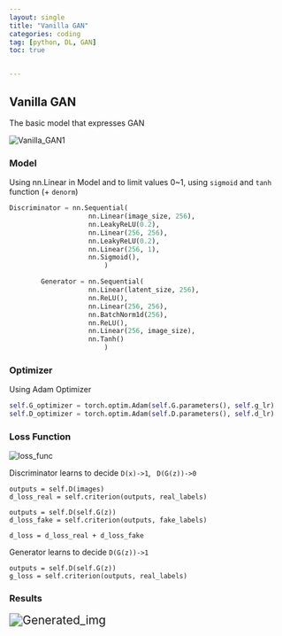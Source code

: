 ```yaml
---
layout: single
title: "Vanilla GAN"
categories: coding
tag: [python, DL, GAN]
toc: true


---
```


## Vanilla GAN

The basic model that expresses GAN

![Vanilla_GAN1](../../images/2023-03-04-1/Vanilla_GAN1.png)

### Model

Using nn.Linear in Model and to limit values 0~1, using ```sigmoid``` and ```tanh``` function (+ ```denorm```)

```python
Discriminator = nn.Sequential(
            		nn.Linear(image_size, 256),
            		nn.LeakyReLU(0.2),
            		nn.Linear(256, 256),
            		nn.LeakyReLU(0.2),
            		nn.Linear(256, 1),
            		nn.Sigmoid(),
        				)

		Generator = nn.Sequential(
            		nn.Linear(latent_size, 256),
            		nn.ReLU(),
            		nn.Linear(256, 256),
            		nn.BatchNorm1d(256),
            		nn.ReLU(),
            		nn.Linear(256, image_size),
            		nn.Tanh()
        				)
```

### Optimizer

Using Adam Optimizer

```python
self.G_optimizer = torch.optim.Adam(self.G.parameters(), self.g_lr)
self.D_optimizer = torch.optim.Adam(self.D.parameters(), self.d_lr)
```

### Loss Function

![loss_func](../../images/2023-03-04-1/loss_func.png)

Discriminator learns to decide ``D(x)->1``, `` D(G(z))->0``

```pyt
outputs = self.D(images)
d_loss_real = self.criterion(outputs, real_labels)

outputs = self.D(self.G(z))
d_loss_fake = self.criterion(outputs, fake_labels)

d_loss = d_loss_real + d_loss_fake
```

Generator learns to decide ``D(G(z))->1``

```pyt
outputs = self.D(self.G(z))
g_loss = self.criterion(outputs, real_labels)
```

### Results

<img src="../../images/2023-03-04-1/Generated_img.png" alt="Generated_img" style="zoom:150%;" />

